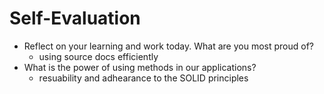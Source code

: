 # Self-Evaluation

- Reflect on your learning and work today. What are you most proud of?
    - using source docs efficiently
- What is the power of using methods in our applications?
    - resuability and adhearance to the SOLID principles

